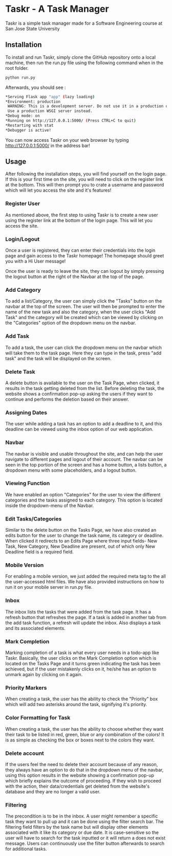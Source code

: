 # Taskr - A Task Manager

Taskr is a simple task manager made for a Software Engineering course at San Jose State University



## Installation

To install and run Taskr, simply clone the GitHub repository onto a local machine, then run the run.py file using the following command when in the root folder.

```bash
python run.py
```

Afterwards, you should see :

```bash
*Serving Flask app "app" (lazy loading)
*Environment: production
 WARNING: This is a development server. Do not use it in a production deployment.
 Use a production WSGI server instead.
*Debug mode: on
*Running on http://127.0.0.1:5000/ (Press CTRL+C to quit)
*Restarting with stat
*Debugger is active!
```

You can now access Taskr on your web browser by typing http://127.0.0.1:5000/ in the address bar!





## Usage

After following the installation steps, you will find yourself on the login page. If this is your first time on the site, you will need to click on the register link at the bottom. This will then prompt you to crate a username and password which will let you access the site and it's features!



### Register User

As mentioned above, the first step to using Taskr is to create a new user using the register link at the bottom of the login page. This will let you access the site.



### Login/Logout

Once a user is registered, they can enter their credentials into the login page and gain access to the Taskr homepage! The homepage should greet you with a Hi User message!

Once the user is ready to leave the site, they can logout by simply pressing the logout button at the right of the Navbar at the top of the page.



### Add Category

To add a list/Category, the user can simply click the "Tasks" button on the navbar at the top of the screen. The user will then be prompted to enter the name of the new task and also the category, when the user clicks "Add Task" and the category will be created which can be viewed by clicking on the "Categories" option of the dropdown menu on the navbar.



### Add Task

To add a task, the user can click the dropdown menu on the navbar which will take them to the task page. Here they can type in the task, press "add task" and the task will be displayed on the screen.



### Delete Task

A delete button is available to the user on the Task Page, when clicked, it results in the task getting deleted from the list. Before deleting the task, the website shows a confirmation pop-up asking the users if they want to continue and performs the deletion based on their answer.


### Assigning Dates

The user while adding a task has an option to add a deadline to it, and this deadline can be viewed using the inbox option of our web application.  



### Navbar

The navbar is visible and usable throughout the site, and can help the user navigate to different pages and logout of their account. The navbar can be seen in the top portion of the screen and has a home button, a lists button, a dropdown menu with some placeholders, and a logout button.



### Viewing Function

We have enabled an option "Categories" for the user to view the different categories and the tasks assigned to each category. This option is located inside the dropdown-menu of the Navbar.



### Edit Tasks/Categories

Similar to the delete button on the Tasks Page, we have also created an edits button for the user to change the task name, its category or deadline. When clicked it redirects to an Edits Page where three input fields- New Task, New Category, New Deadline are present, out of which only New Deadline field is a required field.



### Mobile Version

For enabling a mobile version, we just added the required meta tag to the all the user-accessed html files. We have also provided instructions on how to run it on your mobile server in run.py file.



### Inbox

The inbox lists the tasks that were added from the task page. It has a refresh button that refreshes the page. If a task is added in another tab from the add task function, a refresh will update the inbox. Also displays a task and its associated elements.



### Mark Completion

Marking completion of a task is what every user needs in a todo-app like Taskr. Basically, the user clicks on the Mark Completion option which is located on the Tasks Page and it turns green indicating the task has been achieved, but if the user mistakenly clicks on it, he/she has an option to unmark again by clicking on it again.



### Priority Markers

When creating a task, the user has the ability to check the "Priority" box which will add two asterisks around the task, signifying it's priority.



### Color Formatting for Task

When creating a task, the user has the ability to choose whether they want their task to be listed in red, green, blue or any combination of the colors! It is as simple as checking the box or boxes next to the colors they want.



### Delete account

If the users feel the need to delete their account because of any reason, they always have an option to do that in the dropdown menu of the navbar, using this option results in the website showing a confirmation pop-up which briefly explains the outcome of proceeding. If they wish to proceed with the action, their data/credentials get deleted from the website's database and they are no longer a valid user. 

### Filtering 

The precondition is to be in the inbox. A user might remember a specific task they want to pull up and it can be done using the filter search bar. The filtering field filters by the task name but will display other elements associated with it like its category or due date. It is case-sensitive so the user will have to search for the task inputted or it will return a does not exist message. Users can continuously use the filter button afterwards to search for additional tasks.

